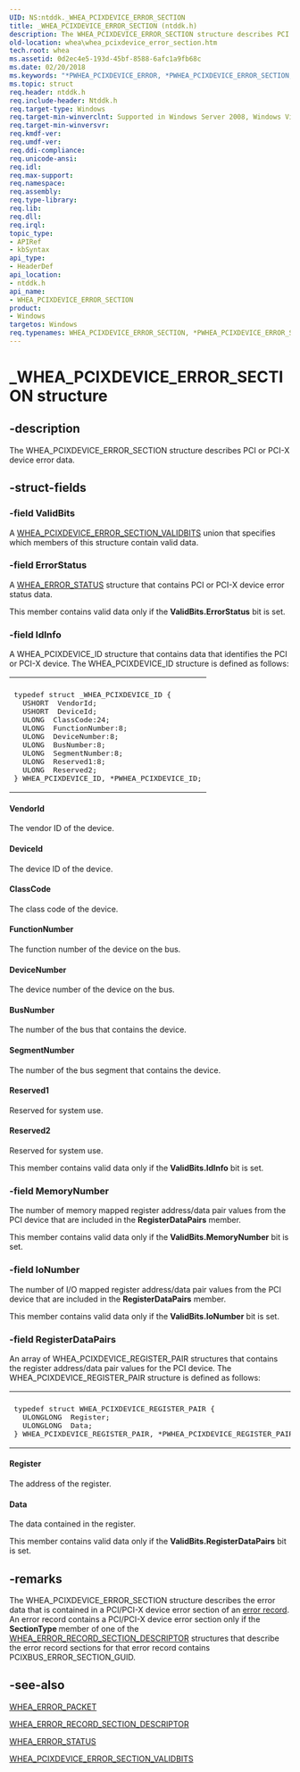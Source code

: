 ```yaml
---
UID: NS:ntddk._WHEA_PCIXDEVICE_ERROR_SECTION
title: _WHEA_PCIXDEVICE_ERROR_SECTION (ntddk.h)
description: The WHEA_PCIXDEVICE_ERROR_SECTION structure describes PCI or PCI-X device error data.
old-location: whea\whea_pcixdevice_error_section.htm
tech.root: whea
ms.assetid: 0d2ec4e5-193d-45bf-8588-6afc1a9fb68c
ms.date: 02/20/2018
ms.keywords: "*PWHEA_PCIXDEVICE_ERROR, *PWHEA_PCIXDEVICE_ERROR_SECTION, PWHEA_PCIXDEVICE_ERROR_SECTION, PWHEA_PCIXDEVICE_ERROR_SECTION structure pointer [WHEA Drivers and Applications], WHEA_PCIXDEVICE_ERROR, WHEA_PCIXDEVICE_ERROR_SECTION, WHEA_PCIXDEVICE_ERROR_SECTION structure [WHEA Drivers and Applications], _WHEA_PCIXDEVICE_ERROR_SECTION, ntddk/PWHEA_PCIXDEVICE_ERROR_SECTION, ntddk/WHEA_PCIXDEVICE_ERROR_SECTION, whea.whea_pcixdevice_error_section, whearef_79293b09-c49f-499f-9423-319265088a26.xml"
ms.topic: struct
req.header: ntddk.h
req.include-header: Ntddk.h
req.target-type: Windows
req.target-min-winverclnt: Supported in Windows Server 2008, Windows Vista SP1, and later versions of Windows.
req.target-min-winversvr: 
req.kmdf-ver: 
req.umdf-ver: 
req.ddi-compliance: 
req.unicode-ansi: 
req.idl: 
req.max-support: 
req.namespace: 
req.assembly: 
req.type-library: 
req.lib: 
req.dll: 
req.irql: 
topic_type:
- APIRef
- kbSyntax
api_type:
- HeaderDef
api_location:
- ntddk.h
api_name:
- WHEA_PCIXDEVICE_ERROR_SECTION
product:
- Windows
targetos: Windows
req.typenames: WHEA_PCIXDEVICE_ERROR_SECTION, *PWHEA_PCIXDEVICE_ERROR_SECTION
---
```


# _WHEA_PCIXDEVICE_ERROR_SECTION structure


## -description


The WHEA_PCIXDEVICE_ERROR_SECTION structure describes PCI or PCI-X device error data.


## -struct-fields




### -field ValidBits

A <a href="https://msdn.microsoft.com/library/windows/hardware/ff560591">WHEA_PCIXDEVICE_ERROR_SECTION_VALIDBITS</a> union that specifies which members of this structure contain valid data.


### -field ErrorStatus

A <a href="https://msdn.microsoft.com/library/windows/hardware/ff560514">WHEA_ERROR_STATUS</a> structure that contains PCI or PCI-X device error status data.

This member contains valid data only if the <b>ValidBits.ErrorStatus</b> bit is set.


### -field IdInfo

A WHEA_PCIXDEVICE_ID structure that contains data that identifies the PCI or PCI-X device. The WHEA_PCIXDEVICE_ID structure is defined as follows:

<div class="code"><span codelanguage=""><table>
<tr>
<th></th>
</tr>
<tr>
<td>
<pre>typedef struct _WHEA_PCIXDEVICE_ID {
  USHORT  VendorId;
  USHORT  DeviceId;
  ULONG  ClassCode:24;
  ULONG  FunctionNumber:8;
  ULONG  DeviceNumber:8;
  ULONG  BusNumber:8;
  ULONG  SegmentNumber:8;
  ULONG  Reserved1:8;
  ULONG  Reserved2;
} WHEA_PCIXDEVICE_ID, *PWHEA_PCIXDEVICE_ID;</pre>
</td>
</tr>
</table></span></div>




#### VendorId

The vendor ID of the device.



#### DeviceId

The device ID of the device.



#### ClassCode

The class code of the device.



#### FunctionNumber

The function number of the device on the bus.



#### DeviceNumber

The device number of the device on the bus.



#### BusNumber

The number of the bus that contains the device.



#### SegmentNumber

The number of the bus segment that contains the device.



#### Reserved1

Reserved for system use.



#### Reserved2

Reserved for system use.

This member contains valid data only if the <b>ValidBits.IdInfo</b> bit is set.


### -field MemoryNumber

The number of memory mapped register address/data pair values from the PCI device that are included in the <b>RegisterDataPairs</b> member.

This member contains valid data only if the <b>ValidBits.MemoryNumber</b> bit is set.


### -field IoNumber

The number of I/O mapped register address/data pair values from the PCI device that are included in the <b>RegisterDataPairs</b> member.

This member contains valid data only if the <b>ValidBits.IoNumber</b> bit is set.


### -field RegisterDataPairs

An array of WHEA_PCIXDEVICE_REGISTER_PAIR structures that contains the register address/data pair values for the PCI device. The WHEA_PCIXDEVICE_REGISTER_PAIR structure is defined as follows:

<div class="code"><span codelanguage=""><table>
<tr>
<th></th>
</tr>
<tr>
<td>
<pre>typedef struct WHEA_PCIXDEVICE_REGISTER_PAIR {
  ULONGLONG  Register;
  ULONGLONG  Data;
} WHEA_PCIXDEVICE_REGISTER_PAIR, *PWHEA_PCIXDEVICE_REGISTER_PAIR;</pre>
</td>
</tr>
</table></span></div>




#### Register

The address of the register.



#### Data

The data contained in the register.

This member contains valid data only if the <b>ValidBits.RegisterDataPairs</b> bit is set.


## -remarks



The WHEA_PCIXDEVICE_ERROR_SECTION structure describes the error data that is contained in a PCI/PCI-X device error section of an <a href="https://msdn.microsoft.com/080da29a-b5cb-45a5-848d-048d9612ee2a">error record</a>. An error record contains a PCI/PCI-X device error section only if the <b>SectionType </b>member of one of the <a href="https://msdn.microsoft.com/library/windows/hardware/ff560496">WHEA_ERROR_RECORD_SECTION_DESCRIPTOR</a> structures that describe the error record sections for that error record contains PCIXBUS_ERROR_SECTION_GUID.




## -see-also




<a href="https://msdn.microsoft.com/library/windows/hardware/ff560465">WHEA_ERROR_PACKET</a>



<a href="https://msdn.microsoft.com/library/windows/hardware/ff560496">WHEA_ERROR_RECORD_SECTION_DESCRIPTOR</a>



<a href="https://msdn.microsoft.com/library/windows/hardware/ff560514">WHEA_ERROR_STATUS</a>



<a href="https://msdn.microsoft.com/library/windows/hardware/ff560591">WHEA_PCIXDEVICE_ERROR_SECTION_VALIDBITS</a>
 

 

